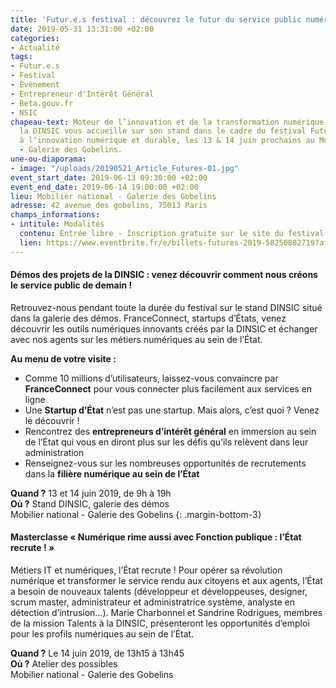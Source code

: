 ```yaml
---
title: 'Futur.e.s festival : découvrez le futur du service public numérique !'
date: 2019-05-31 13:31:00 +02:00
categories:
- Actualité
tags:
- Futur.e.s
- Festival
- Évènement
- Entrepreneur d'Intérêt Général
- Beta.gouv.fr
- NSIC
chapeau-text: Moteur de l’innovation et de la transformation numérique de l’État,
  la DINSIC vous accueille sur son stand dans le cadre du festival Futur.e.s, dédié
  à l’innovation numérique et durable, les 13 & 14 juin prochains au Mobilier national
  - Galerie des Gobelins.
une-ou-diaporama:
- image: "/uploads/20190521_Article_Futures-01.jpg"
event_start_date: 2019-06-13 09:30:00 +02:00
event_end_date: 2019-06-14 19:00:00 +02:00
lieu: Mobilier national - Galerie des Gobelins
adresse: 42 avenue des gobelins, 75013 Paris
champs_informations:
- intitule: Modalités
  contenu: Entrée libre - Inscription gratuite sur le site du festival
  lien: https://www.eventbrite.fr/e/billets-futures-2019-58250802719?aff=ebdssbdestsearch
---
```


#### Démos des projets de la DINSIC : venez découvrir comment nous créons le service public de demain !
Retrouvez-nous pendant toute la durée du festival sur le stand DINSIC  situé dans la galerie des démos. FranceConnect, startups d’États, venez découvrir les outils numériques innovants créés par la DINSIC et échanger avec nos agents sur les métiers numériques au sein de l’État.  

**Au menu de votre visite :** 
* Comme 10 millions d’utilisateurs, laissez-vous convaincre par **FranceConnect** pour vous connecter plus facilement aux services en ligne
* Une **Startup d’État** n’est pas une startup. Mais alors, c’est quoi ? Venez le découvrir !
* Rencontrez des **entrepreneurs d’intérêt général** en immersion au sein de l’État qui vous en diront plus sur les défis qu’ils relèvent dans leur administration
* Renseignez-vous sur les nombreuses opportunités de recrutements dans la **filière numérique au sein de l’État**

**Quand ?** 13 et 14 juin 2019, de 9h à 19h
<br>**Où ?** Stand DINSIC, galerie des démos 
<br>Mobilier national - Galerie des Gobelins
{: .margin-bottom-3}



#### Masterclasse « Numérique rime aussi avec Fonction publique : l’État recrute ! »
Métiers IT et numériques, l’État recrute ! Pour opérer sa révolution numérique et transformer le service rendu aux citoyens et aux agents, l’État a besoin de nouveaux talents (développeur et développeuses, designer, scrum master, administrateur et administratrice système, analyste en détection d’intrusion…). Marie Charbonnel et Sandrine Rodrigues, membres de la mission Talents à la DINSIC, présenteront les opportunités d’emploi pour les profils numériques au sein de l’État. 


**Quand ?** Le 14 juin 2019, de 13h15 à 13h45
<br>**Où ?** Atelier des possibles
<br>Mobilier national - Galerie des Gobelins

